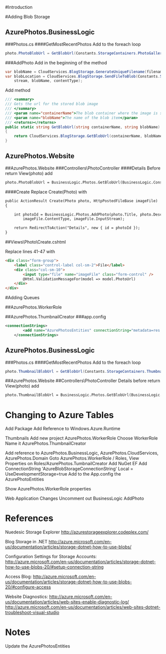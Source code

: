 #Introduction



#Adding Blob Storage

## AzurePhotos.BusinessLogic
###Photos.cs
####GetMostRecentPhotos
Add to the foreach loop
```cs
photo.PhotoBlobUrl = GetBlobUrl(Constants.StorageContainers.PhotoGallery, photo.PhotoUrl);
```
###AddPhoto
Add in the beginning of the method
```cs
var blobName = CloudServices.BlogStorage.GenerateUniqueFilename(filename);
var blobLocation = CloudServices.BlogStorage.SendFileToBlob(Constants.StorageContainers.PhotoGallery,
    stream, blobName, contentType);
```

Add method
```cs
/// <summary>
/// Gets the url for the stored blob image
/// </summary>
/// <param name="containerName">The blob container where the image is stored</param>
/// <param name="blobName">The name of the blob item</param>
/// <returns></returns>
public static string GetBlobUrl(string containerName, string blobName)
{
    return CloudServices.BlogStorage.GetBlobUrl(containerName, blobName);
}
```

## AzurePhotos.Website

##AzurePhotos.Website
###Controllers\PhotoController
####Details 
Before return View(photo) add
```html
photo.PhotoBlobUrl = BusinessLogic.Photos.GetBlobUrl(BusinessLogic.Constants.StorageContainers.PhotoGallery, photo.PhotoUrl);
```
####Create
Replace Create(Photo) with
```html
public ActionResult Create(Photo photo, HttpPostedFileBase imageFile)
{

    int photoId = BusinessLogic.Photos.AddPhoto(photo.Title, photo.Description, imageFile.FileName,
        imageFile.ContentType, imageFile.InputStream);

    return RedirectToAction("Details", new { id = photoId });
}
```

##Views\Photo\Create.cshtml

Replace lines 41-47 with 
```html
<div class="form-group">
    <label class="control-label col-sm-2">File</label>
	<div class="col-sm-10">
		<input type="file" name="imageFile" class="form-control" />
		@Html.ValidationMessageFor(model => model.PhotoUrl)
	</div>
</div>
```


#Adding Queues

##AzurePhotos.WorkerRole


##AzurePhotos.ThumbnailCreator
###app.config
```xml
<connectionStrings>
		<add name="AzurePhotosEntities" connectionString="metadata=res://*/PhotoModel.csdl|res://*/PhotoModel.ssdl|res://*/PhotoModel.msl;provider=System.Data.SqlClient;provider connection string=&quot;data source=(LocalDb)\v11.0;attachdbfilename=C:\My\Presentations\AzurePhotos\Source\AzurePhotos.WebSite\App_Data\AzurePhotos.mdf;initial catalog=AzurePhotos;integrated security=True;multipleactiveresultsets=True;application name=EntityFramework&quot;" providerName="System.Data.EntityClient" />
	</connectionStrings>
```

## AzurePhotos.BusinessLogic
###Photos.cs
####GetMostRecentPhotos
Add to the foreach loop
```cs
photo.ThumbnailBlobUrl = GetBlobUrl(Constants.StorageContainers.ThumbnailsGallery, photo.ThumbnailUrl);
```


##AzurePhotos.Website
##Controllers\PhotoController
Details before return View(photo) add
```html
photo.ThumbnailBlobUrl = BusinessLogic.Photos.GetBlobUrl(BusinessLogic.Constants.StorageContainers.ThumbnailsGallery, photo.ThumbnailUrl);
```


Changing to Azure Tables
======

Add Package
Add Reference to Windows.Azure.Runtime



Thumbnails
Add new project AzurePhotos.WorkerRole
Choose WorkerRole
Name it AzurePhotos.ThumbnailCreator

Add reference to AzurePhotos.BusinessLogic, AzurePhotos.CloudServices, AzurePhotos.Domain
Goto AzurePhotos.WorkerRole / Roles, View Properties on Roles/AzurePhotos.TumbnailCreator
Add NuGet EF
Add ConnectionString 'AzureBlobStorageConnectionString'
Local = UseDevelopmentStorage=true
Add to the App.config the AzurePhotoEntities

Show AzurePhotos.WorkerRole properties

Web Application Changes
Uncomment out BusinessLogic AddPhoto




References
======
Nuedesic Storage Explorer
http://azurestorageexplorer.codeplex.com/

Blog Storage in .NET
http://azure.microsoft.com/en-us/documentation/articles/storage-dotnet-how-to-use-blobs/

Configuration Settings for Storage Accounts:
http://azure.microsoft.com/en-us/documentation/articles/storage-dotnet-how-to-use-blobs-20/#setup-connection-string

Access Blog:
http://azure.microsoft.com/en-us/documentation/articles/storage-dotnet-how-to-use-blobs-20/#configure-access

Website Diagnostics:
http://azure.microsoft.com/en-us/documentation/articles/web-sites-enable-diagnostic-log/
http://azure.microsoft.com/en-us/documentation/articles/web-sites-dotnet-troubleshoot-visual-studio


Notes
=======
Update the AzurePhotosEntities

